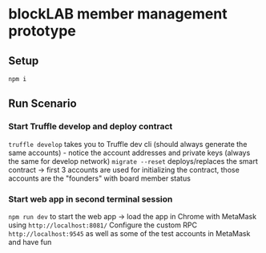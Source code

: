 # blockLAB member management prototype
## Setup
`npm i`

## Run Scenario
### Start Truffle develop and deploy contract
`truffle develop` takes you to Truffle dev cli (should always generate the same accounts) - notice the account addresses and private keys (always the same for develop network)
`migrate --reset` deploys/replaces the smart contract -> first 3 accounts are used for initializing the contract, those accounts are the "founders" with board member status

### Start web app in second terminal session
`npm run dev` to start the web app -> load the app in Chrome with MetaMask using `http://localhost:8081/`
Configure the custom RPC `http://localhost:9545` as well as some of the test accounts in MetaMask and have fun